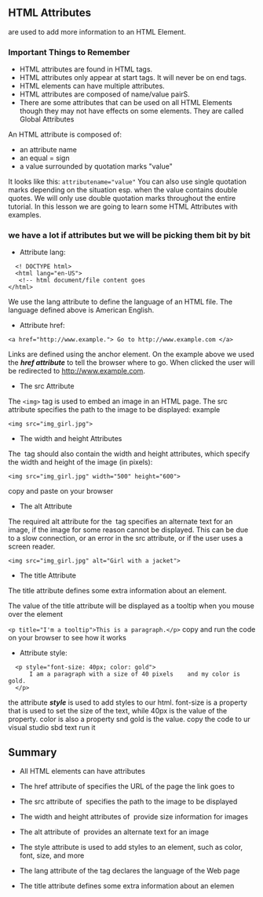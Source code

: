 ## HTML Attributes
 are used to add more
information to an HTML Element.

### Important Things to Remember
* HTML attributes are found in HTML tags.
* HTML attributes only appear at start tags. It
will never be on end tags.
* HTML elements can have multiple
attributes.
* HTML attributes are composed of
name/value pairS.
* There are some attributes that can be used
on all HTML Elements though they may not
have effects on some elements. They are
called Global Attributes

An HTML attribute is composed of:
* an attribute name
* an equal = sign
* a value surrounded by quotation marks
"value"

It looks like this: ```attributename="value"```
You can also use single quotation marks
depending on the situation esp. when the value
contains double quotes.
We will only use double quotation marks
throughout the entire tutorial.
In this lesson we are going to learn some HTML
Attributes with examples.

### we have a lot if attributes but we will be picking them bit by bit

* Attribute lang:
```
  <! DOCTYPE html>
  <html lang="en-US">
   <!-- html document/file content goes
</html>
```
We use the lang attribute to define the language
of an HTML file.
The language defined above is American English.

* Attribute href:
```
<a href="http://www.example."> Go to http://www.example.com </a>
```

Links are defined using the anchor <a> element.
On the example above we used the ***href
attribute*** to tell the browser where to go.
When clicked the user will be redirected to
http://www.example.com.


* The src Attribute

 The ```<img>``` tag is used to embed an image in an HTML page. The src attribute specifies the path to the image to be displayed: example
 
 ```<img src="img_girl.jpg">```


* The width and height Attributes

The <img> tag should also contain the width and height attributes, which specify the width and height of the image (in pixels):

```<img src="img_girl.jpg" width="500" height="600">```

copy and paste on your browser

* The alt Attribute

The required alt attribute for the <img> tag specifies an alternate text for an image, if the image for some reason cannot be displayed. This can be due to a slow connection, or an error in the src attribute, or if the user uses a screen reader.

```<img src="img_girl.jpg" alt="Girl with a jacket">```

* The title Attribute

The title attribute defines some extra information about an element.

The value of the title attribute will be displayed as a tooltip when you mouse over the element

```<p title="I'm a tooltip">This is a paragraph.</p>``` copy and run the code on your browser to see how it works


* Attribute style:

```
  <p style="font-size: 40px; color: gold">
      I am a paragraph with a size of 40 pixels    and my color is gold.
  </p>
  ```
  
 
 the attribute ***style*** is used to add styles to our html. font-size is a property that is used to set the size of the text, while 40px is the value of the property. color is also a property snd gold is the value. copy the code to ur visual studio sbd text run it

## Summary

* All HTML elements can have attributes

* The href attribute of <a> specifies the URL of the page the link goes to

* The src attribute of <img> specifies the path to the image to be displayed

* The width and height attributes of <img> provide size information for images

* The alt attribute of <img> provides an alternate text for an image

* The style attribute is used to add styles to an element, such as color, font, size, and more

* The lang attribute of the <html> tag declares the language of the Web page

* The title attribute defines some extra information about an elemen
